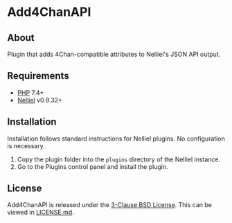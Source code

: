 # Add4ChanAPI
## About
Plugin that adds 4Chan-compatible attributes to Nelliel's JSON API output.

## Requirements
- [PHP](https://www.php.net/) 7.4+
- [Nelliel](https://github.com/NellielProject/Nelliel) v0.9.32+

## Installation
Installation follows standard instructions for Nelliel plugins. No configuration is necessary.
1. Copy the plugin folder into the `plugins` directory of the Nelliel instance.
2. Go to the Plugins control panel and install the plugin.

## License
Add4ChanAPI is released under the [3-Clause BSD License](https://opensource.org/licenses/BSD-3-Clause). This can be viewed in [LICENSE.md](LICENSE.md).